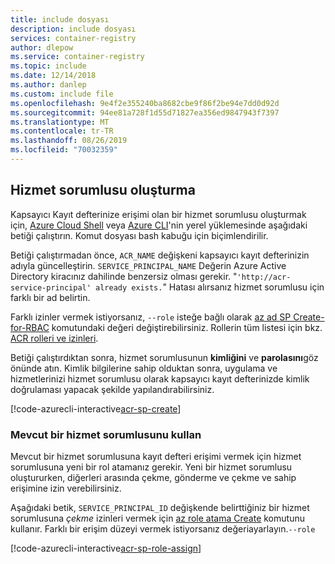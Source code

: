 ```yaml
---
title: include dosyası
description: include dosyası
services: container-registry
author: dlepow
ms.service: container-registry
ms.topic: include
ms.date: 12/14/2018
ms.author: danlep
ms.custom: include file
ms.openlocfilehash: 9e4f2e355240ba8682cbe9f86f2be94e7dd0d92d
ms.sourcegitcommit: 94ee81a728f1d55d71827ea356ed9847943f7397
ms.translationtype: MT
ms.contentlocale: tr-TR
ms.lasthandoff: 08/26/2019
ms.locfileid: "70032359"
---
```

## <a name="create-a-service-principal"></a>Hizmet sorumlusu oluşturma

Kapsayıcı Kayıt defterinize erişimi olan bir hizmet sorumlusu oluşturmak için, [Azure Cloud Shell](../articles/cloud-shell/overview.md) veya [Azure CLI](/cli/azure/install-azure-cli)'nin yerel yüklemesinde aşağıdaki betiği çalıştırın. Komut dosyası bash kabuğu için biçimlendirilir.

Betiği çalıştırmadan önce, `ACR_NAME` değişkeni kapsayıcı kayıt defterinizin adıyla güncelleştirin. `SERVICE_PRINCIPAL_NAME` Değerin Azure Active Directory kiracınız dahilinde benzersiz olması gerekir. "`'http://acr-service-principal' already exists.`" Hatası alırsanız hizmet sorumlusu için farklı bir ad belirtin.

Farklı izinler vermek istiyorsanız, `--role` isteğe bağlı olarak [az ad SP Create-for-RBAC][az-ad-sp-create-for-rbac] komutundaki değeri değiştirebilirsiniz. Rollerin tüm listesi için bkz. [ACR rolleri ve izinleri](https://github.com/Azure/acr/blob/master/docs/roles-and-permissions.md).

Betiği çalıştırdıktan sonra, hizmet sorumlusunun **kimliğini** ve **parolasını**göz önünde atın. Kimlik bilgilerine sahip olduktan sonra, uygulama ve hizmetlerinizi hizmet sorumlusu olarak kapsayıcı kayıt defterinizde kimlik doğrulaması yapacak şekilde yapılandırabilirsiniz.

<!-- https://github.com/Azure-Samples/azure-cli-samples/blob/master/container-registry/service-principal-create/service-principal-create.sh -->
[!code-azurecli-interactive[acr-sp-create](~/cli_scripts/container-registry/service-principal-create/service-principal-create.sh)]

### <a name="use-an-existing-service-principal"></a>Mevcut bir hizmet sorumlusunu kullan

Mevcut bir hizmet sorumlusuna kayıt defteri erişimi vermek için hizmet sorumlusuna yeni bir rol atamanız gerekir. Yeni bir hizmet sorumlusu oluştururken, diğerleri arasında çekme, gönderme ve çekme ve sahip erişimine izin verebilirsiniz.

Aşağıdaki betik, `SERVICE_PRINCIPAL_ID` değişkende belirttiğiniz bir hizmet sorumlusuna *çekme* izinleri vermek için [az role atama Create][az-role-assignment-create] komutunu kullanır. Farklı bir erişim düzeyi vermek istiyorsanız değeriayarlayın.`--role`


<!-- https://github.com/Azure-Samples/azure-cli-samples/blob/master/container-registry/service-principal-assign-role/service-principal-assign-role.sh -->
[!code-azurecli-interactive[acr-sp-role-assign](~/cli_scripts/container-registry/service-principal-assign-role/service-principal-assign-role.sh)]

<!-- LINKS - Internal -->
[az-ad-sp-create-for-rbac]: /cli/azure/ad/sp?view=azure-cli-latest#az-ad-sp-create-for-rbac
[az-role-assignment-create]: /cli/azure/role/assignment#az-role-assignment-create
